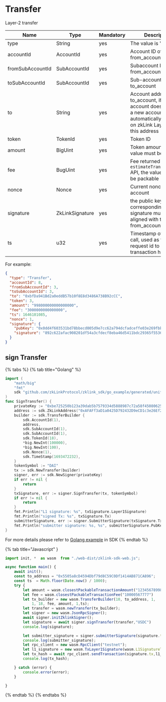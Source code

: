 # Transfer
Layer-2 transfer

| Name                                       | Type                               | Mandatory                        | Description                                                                                                                                     |
|--------------------------------------------|------------------------------------|----------------------------------|-------------------------------------------------------------------------------------------------------------------------------------------------|
| type                                       | String                             | yes                              | The value is "Transfer"                                                                                                                         |
| accountId                                  | AccountId                          | yes                              | Account ID of the from_account                                                                                                                  |
| fromSubAccountId                           | SubAccountId                       | yes                              | Subaccount ID of the from_account                                                                                                               |
| toSubAccountId                             | SubAccountId                       | yes                              | Sub-account ID of the to_account                                                                                                                |
| to                                         | String                             | yes                              | Account address of the to_account, if the account does not exist, a new account will be automatically created on zkLink Layer2 for this address |
| token                                      | TokenId                            | yes                              | Token ID                                                                                                                                        |
| amount                                     | BigUint                            | yes                              | Token amount, the value must be packable                                                                                                        |
| fee                                        | BugUint                            | yes                              | Fee returned by <code>estimateTransactionFee</code> API, the value should be packable                                                           |
| nonce| Nonce | yes | Current nonce of the account                                                                                                                    |
|signature | ZkLinkSignature | yes | the public key hash corresponding to the signature must be aligned with the from_account|
| ts                                         | u32                                | yes                              | Timestamp of the API call, used as front-end request id to generate transaction hash                                                            |

For example:

```json
{
  "type": "Transfer",
  "accountId": 8,
  "fromSubAccountId": 3,
  "toSubAccountId": 3,
  "to": "0xbfDa941Bd2a0eddB57b10f8E8d3486A738B92cCC",
  "token": 3,
  "amount": "998000000000000000",
  "fee": "3000000000000000",
  "ts": 1646101085,
  "nonce": 1,
  "signature": {
    "pubKey": "0x0dd4f603531bd78bbecd005d9e7cc62a794dcfadceffe03e269fbb6b72e9c724",
    "signature": "892c622afac908201df54a3cfdecf8eba46d5411bdc29365f5536f024c195f2893d6313a6371fe1659830e2560c1eaedbafcc835837593d017cd557074f0bb03"
  }
}
```

## sign Transfer
{% tabs %}
{% tab title="Golang" %}
```go
import (
	"math/big"
	"fmt"
	sdk "github.com/zkLinkProtocol/zklink_sdk/go_example/generated/uniffi/zklink_sdk"
)
func SignTransfer() {
    privateKey := "0xbe725250b123a39dab5b7579334d5888987c72a58f4508062545fe6e08ca94f4"
    address := sdk.ZkLinkAddress("0xAFAFf3aD1a0425D792432D9eCD1c3e26Ef2C42E9")
    builder := sdk.TransferBuilder {
        sdk.AccountId(1),
        address,
        sdk.SubAccountId(1),
        sdk.SubAccountId(1),
        sdk.TokenId(18),
        *big.NewInt(100000),
        *big.NewInt(100),
        sdk.Nonce(1),
        sdk.TimeStamp(1693472232),
    }
    tokenSymbol := "DAI"
    tx := sdk.NewTransfer(builder)
    signer, err := sdk.NewSigner(privateKey)
    if err != nil {
        return
    }
    txSignature, err := signer.SignTransfer(tx, tokenSymbol)
    if err != nil {
        return
    }
    fmt.Println("L1 signature: %s", txSignature.Layer1Signature)
    fmt.Println("signed Tx: %s", txSignature.Tx)
    submitterSignature, err := signer.SubmitterSignature(txSignature.Tx)
    fmt.Println("submitter signature: %s, %s", submitterSignature.PubKey, submitterSignature.Signature)
}
```
For more details please refer to [Golang example](https://github.com/zkLinkProtocol/zklink_sdk/tree/main/examples/Golang) in SDK
{% endtab %}

{% tab title="Javascript" }

```javascript
import init, *  as wasm  from "./web-dist/zklink-sdk-web.js";

async function main() {
    await init();
    const to_address = "0x5505a8cD4594Dbf79d8C59C0Df1414AB871CA896";
    const ts  = Math.floor(Date.now() / 1000);
    try {
        let amount = wasm.closestPackableTransactionAmount("1234567899808787");
        let fee = wasm.closestPackableTransactionFee("10000567777")
        let tx_builder = new wasm.TransferBuilder(10, to_address, 1,
            1, 18, fee, amount, 1,ts);
        let transfer = wasm.newTransfer(tx_builder);
        let signer = new wasm.JsonRpcSigner();
        await signer.initZklinkSigner();
        let signature = await signer.signTransfer(transfer,"USDC")
        console.log(signature);

        let submitter_signature = signer.submitterSignature(signature.tx);
        console.log(submitter_signature);
        let rpc_client = new wasm.RpcClient("testnet");
        let l1_signature = new wasm.TxLayer1Signature(wasm.L1SignatureType.Eth,signature.eth_signature);
        let tx_hash = await rpc_client.sendTransaction(signature.tx,l1_signature,submitter_signature);
        console.log(tx_hash);

    } catch (error) {
        console.error(error);
    }

}
```
{% endtab %}
{% endtabs %}



